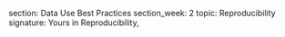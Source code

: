 section: Data Use Best Practices
section_week: 2
topic: Reproducibility
signature: Yours in Reproducibility,
